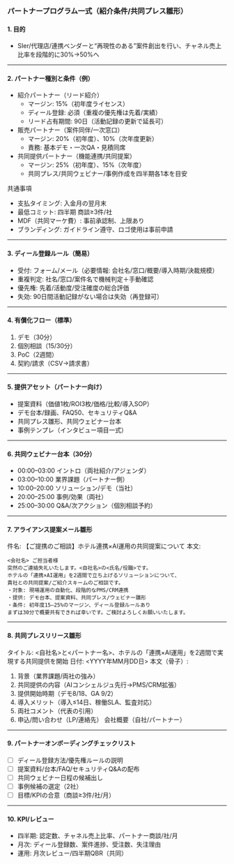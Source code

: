 ### パートナープログラム一式（紹介条件/共同プレス雛形）

#### 1. 目的
- SIer/代理店/連携ベンダーと“再現性のある”案件創出を行い、チャネル売上比率を段階的に30%→50%へ

---

#### 2. パートナー種別と条件（例）
- 紹介パートナー（リード紹介）
  - マージン: 15%（初年度ライセンス）
  - ディール登録: 必須（重複の優先権は先着/実績）
  - リード占有期間: 90日（活動記録の更新で延長可）
- 販売パートナー（案件同伴/一次窓口）
  - マージン: 20%（初年度）、10%（次年度更新）
  - 責務: 基本デモ・一次QA・見積同席
- 共同提供パートナー（機能連携/共同提案）
  - マージン: 25%（初年度）、15%（次年度）
  - 共同プレス/共同ウェビナー/事例作成を四半期各1本を目安

共通事項
- 支払タイミング: 入金月の翌月末
- 最低コミット: 四半期 商談≥3件/社
- MDF（共同マーケ費）: 事前承認制、上限あり
- ブランディング: ガイドライン遵守、ロゴ使用は事前申請

---

#### 3. ディール登録ルール（簡易）
- 受付: フォーム/メール（必要情報: 会社名/窓口/概要/導入時期/決裁規模）
- 重複判定: 社名/窓口/案件名で機械判定＋手動確認
- 優先権: 先着/活動度/受注確度の総合評価
- 失効: 90日間活動記録がない場合は失効（再登録可）

---

#### 4. 有償化フロー（標準）
1) デモ（30分）
2) 個別相談（15/30分）
3) PoC（2週間）
4) 契約/請求（CSV→請求書）

---

#### 5. 提供アセット（パートナー向け）
- 提案資料（価値1枚/ROI3枚/価格/比較/導入SOP）
- デモ台本/録画、FAQ50、セキュリティQ&A
- 共同プレス雛形、共同ウェビナー台本
- 事例テンプレ（インタビュー項目一式）

---

#### 6. 共同ウェビナー台本（30分）
- 00:00–03:00 イントロ（両社紹介/アジェンダ）
- 03:00–10:00 業界課題（パートナー側）
- 10:00–20:00 ソリューション/デモ（当社）
- 20:00–25:00 事例/効果（両社）
- 25:00–30:00 Q&A/次アクション（個別相談予約）

---

#### 7. アライアンス提案メール雛形
件名: 【ご提携のご相談】ホテル連携×AI運用の共同提案について
本文:
```
<会社名> ご担当者様
突然のご連絡失礼いたします。<自社名>の<氏名/役職>です。
ホテルの「連携×AI運用」を2週間で立ち上げるソリューションについて、
貴社との共同提案/ご紹介スキームのご相談です。
・対象: 現場運用の自動化、段階的なPMS/CRM連携
・提供: デモ台本、提案資料、共同プレス/ウェビナー雛形
・条件: 初年度15–25%のマージン、ディール登録ルールあり
まずは30分で概要共有できれば幸いです。ご検討よろしくお願いいたします。
```

---

#### 8. 共同プレスリリース雛形
タイトル: <自社名>と<パートナー名>、ホテルの「連携×AI運用」を2週間で実現する共同提供を開始
日付: <YYYY年MM月DD日>
本文（骨子）:
1) 背景（業界課題/両社の強み）
2) 共同提供の内容（AIコンシェルジュ先行→PMS/CRM拡張）
3) 提供開始時期（デモ8/18、GA 9/2）
4) 導入メリット（導入≤14日、稼働SLA、監査対応）
5) 両社コメント（代表の引用）
6) 申込/問い合わせ（LP/連絡先）
会社概要（自社/パートナー）

---

#### 9. パートナーオンボーディングチェックリスト
- [ ] ディール登録方法/優先権ルールの説明
- [ ] 提案資料/台本/FAQ/セキュリティQ&Aの配布
- [ ] 共同ウェビナー日程の候補出し
- [ ] 事例候補の選定（2社）
- [ ] 目標/KPIの合意（商談≥3件/社/月）

---

#### 10. KPI/レビュー
- 四半期: 認定数、チャネル売上比率、パートナー商談/社/月
- 月次: ディール登録数、案件進捗、受注数、失注理由
- 運用: 月次レビュー/四半期QBR（共同）

